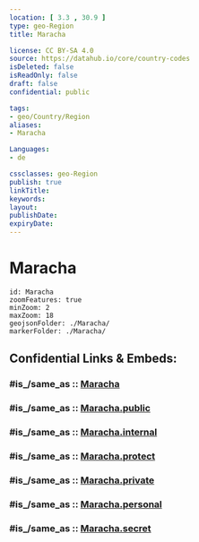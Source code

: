 ```yaml
---
location: [ 3.3 , 30.9 ] 
type: geo-Region
title: Maracha

license: CC BY-SA 4.0
source: https://datahub.io/core/country-codes
isDeleted: false
isReadOnly: false
draft: false
confidential: public

tags:
- geo/Country/Region
aliases:
- Maracha

Languages:
- de

cssclasses: geo-Region
publish: true
linkTitle: 
keywords: 
layout: 
publishDate: 
expiryDate: 
---
```


# Maracha

```leaflet
id: Maracha
zoomFeatures: true 
minZoom: 2 
maxZoom: 18
geojsonFolder: ./Maracha/
markerFolder: ./Maracha/
```


## Confidential Links & Embeds: 

### #is_/same_as :: [Maracha](/_Standards/Earth/Continent/Africa/Africa~Central/Uganda/regions~Uganda/Uganda~North/Maracha.md) 

### #is_/same_as :: [Maracha.public](/_public/Earth/Continent/Africa/Africa~Central/Uganda/regions~Uganda/Uganda~North/Maracha.public.md) 

### #is_/same_as :: [Maracha.internal](/_internal/Earth/Continent/Africa/Africa~Central/Uganda/regions~Uganda/Uganda~North/Maracha.internal.md) 

### #is_/same_as :: [Maracha.protect](/_protect/Earth/Continent/Africa/Africa~Central/Uganda/regions~Uganda/Uganda~North/Maracha.protect.md) 

### #is_/same_as :: [Maracha.private](/_private/Earth/Continent/Africa/Africa~Central/Uganda/regions~Uganda/Uganda~North/Maracha.private.md) 

### #is_/same_as :: [Maracha.personal](/_personal/Earth/Continent/Africa/Africa~Central/Uganda/regions~Uganda/Uganda~North/Maracha.personal.md) 

### #is_/same_as :: [Maracha.secret](/_secret/Earth/Continent/Africa/Africa~Central/Uganda/regions~Uganda/Uganda~North/Maracha.secret.md)

